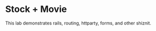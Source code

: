 Stock + Movie
=============
This lab demonstrates rails, routing, httparty, forms, and other shiznit.


